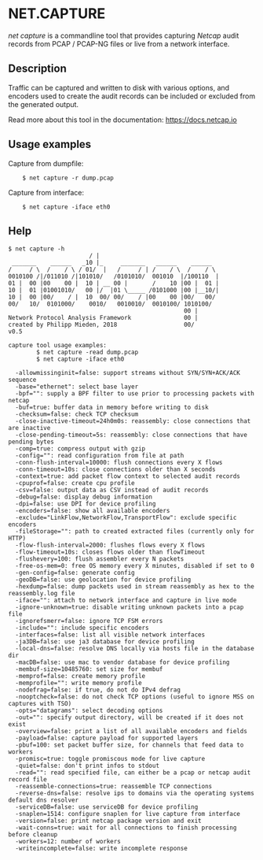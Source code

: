 # NET.CAPTURE

*net capture* is a commandline tool that provides capturing *Netcap* audit records from PCAP / PCAP-NG files or live from a network interface.

## Description

Traffic can be captured and written to disk with various options, and encoders used to create the audit records can be included or excluded from the generated output.

Read more about this tool in the documentation: https://docs.netcap.io

## Usage examples

Capture from dumpfile:

        $ net capture -r dump.pcap

Capture from interface:

        $ net capture -iface eth0

## Help

    $ net capture -h
                           / |
     _______    ______   _10 |_     _______   ______    ______
    /     / \  /    / \ / 01/  |   /     / | /    / \  /    / \
    0010100 /|/011010 /|101010/   /0101010/  001010  |/100110  |
    01 |  00 |00    00 |  10 | __ 00 |       /    10 |00 |  01 |
    10 |  01 |01001010/   00 |/  |01 \_____ /0101000 |00 |__10/|
    10 |  00 |00/    / |  10  00/ 00/    / |00    00 |00/   00/
    00/   10/  0101000/    0010/   0010010/  0010100/ 1010100/
                                                      00 |
    Network Protocol Analysis Framework               00 |
    created by Philipp Mieden, 2018                   00/
    v0.5
    
    capture tool usage examples:
            $ net capture -read dump.pcap
            $ net capture -iface eth0
    
      -allowmissinginit=false: support streams without SYN/SYN+ACK/ACK sequence
      -base="ethernet": select base layer
      -bpf="": supply a BPF filter to use prior to processing packets with netcap
      -buf=true: buffer data in memory before writing to disk
      -checksum=false: check TCP checksum
      -close-inactive-timeout=24h0m0s: reassembly: close connections that are inactive
      -close-pending-timeout=5s: reassembly: close connections that have pending bytes
      -comp=true: compress output with gzip
      -config="": read configuration from file at path
      -conn-flush-interval=10000: flush connections every X flows
      -conn-timeout=10s: close connections older than X seconds
      -context=true: add packet flow context to selected audit records
      -cpuprof=false: create cpu profile
      -csv=false: output data as CSV instead of audit records
      -debug=false: display debug information
      -dpi=false: use DPI for device profiling
      -encoders=false: show all available encoders
      -exclude="LinkFlow,NetworkFlow,TransportFlow": exclude specific encoders
      -fileStorage="": path to created extracted files (currently only for HTTP)
      -flow-flush-interval=2000: flushes flows every X flows
      -flow-timeout=10s: closes flows older than flowTimeout
      -flushevery=100: flush assembler every N packets
      -free-os-mem=0: free OS memory every X minutes, disabled if set to 0
      -gen-config=false: generate config
      -geoDB=false: use geolocation for device profiling
      -hexdump=false: dump packets used in stream reassembly as hex to the reassembly.log file
      -iface="": attach to network interface and capture in live mode
      -ignore-unknown=true: disable writing unknown packets into a pcap file
      -ignorefsmerr=false: ignore TCP FSM errors
      -include="": include specific encoders
      -interfaces=false: list all visible network interfaces
      -ja3DB=false: use ja3 database for device profiling
      -local-dns=false: resolve DNS locally via hosts file in the database dir
      -macDB=false: use mac to vendor database for device profiling
      -membuf-size=10485760: set size for membuf
      -memprof=false: create memory profile
      -memprofile="": write memory profile
      -nodefrag=false: if true, do not do IPv4 defrag
      -nooptcheck=false: do not check TCP options (useful to ignore MSS on captures with TSO)
      -opts="datagrams": select decoding options
      -out="": specify output directory, will be created if it does not exist
      -overview=false: print a list of all available encoders and fields
      -payload=false: capture payload for supported layers
      -pbuf=100: set packet buffer size, for channels that feed data to workers
      -promisc=true: toggle promiscous mode for live capture
      -quiet=false: don't print infos to stdout
      -read="": read specified file, can either be a pcap or netcap audit record file
      -reassemble-connections=true: reassemble TCP connections
      -reverse-dns=false: resolve ips to domains via the operating systems default dns resolver
      -serviceDB=false: use serviceDB for device profiling
      -snaplen=1514: configure snaplen for live capture from interface
      -version=false: print netcap package version and exit
      -wait-conns=true: wait for all connections to finish processing before cleanup
      -workers=12: number of workers
      -writeincomplete=false: write incomplete response